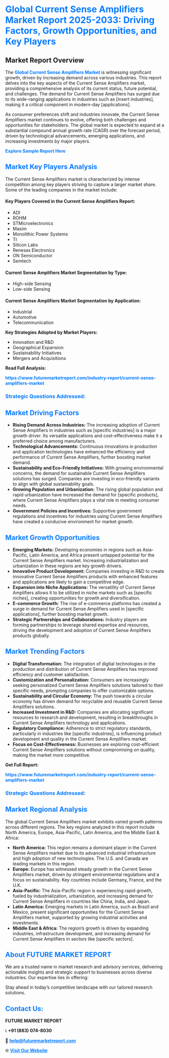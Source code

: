 <h1 style="color: #007BFF;">Global Current Sense Amplifiers Market Report 2025-2033: Driving Factors, Growth Opportunities, and Key Players</h1>

<section id="overview">
<h2>Market Report Overview</h2>
<p>The <a href="https://www.futuremarketreport.com/industry-report/current-sense-amplifiers-market" style="color: #007BFF; text-decoration: none;"><strong>Global Current Sense Amplifiers Market</strong></a> is witnessing significant growth, driven by increasing demand across various industries. This report delves into the key aspects of the Current Sense Amplifiers market, providing a comprehensive analysis of its current status, future potential, and challenges. The demand for Current Sense Amplifiers has surged due to its wide-ranging applications in industries such as [insert industries], making it a critical component in modern-day [applications].</p>
<p>As consumer preferences shift and industries innovate, the Current Sense Amplifiers market continues to evolve, offering both challenges and opportunities for stakeholders. The global market is expected to expand at a substantial compound annual growth rate (CAGR) over the forecast period, driven by technological advancements, emerging applications, and increasing investments by major players.</p>
</section>

<section id="overview">
<p><a href="https://www.futuremarketreport.com/request-sample/reportId=76846" style="color: #007BFF; text-decoration: none;"><strong>Explore Sample Report Here</strong></a></p>
</section>

<section id="key-players">
<h2 style="color: #007BFF;">Market Key Players Analysis</h2>
<p>The Current Sense Amplifiers market is characterized by intense competition among key players striving to capture a larger market share. Some of the leading companies in the market include:</p>
<h4>Key Players Covered in the Current Sense Amplifiers Report:</h4>
<ul><li>ADI</li><li>ROHM</li><li>STMicroelectronics</li><li>Maxim</li><li>Monolithic Power Systems</li><li>TI</li><li>Silicon Labs</li><li>Renesas Electronics</li><li>ON Semiconductor</li><li>Semtech</li></ul>
<h4>Current Sense Amplifiers Market Segmentation by Type:</h4>
<ul><li>High-side Sensing</li><li>Low-side Sensing</li></ul>

<h4>Current Sense Amplifiers Market Segmentation by Application:</h4>
<ul><li>Industrial</li><li>Automotive</li><li>Telecommunication</li></ul>
<p><strong>Key Strategies Adopted by Market Players:</strong></p>
<ul>
<li>Innovation and R&D</li>
<li>Geographical Expansion</li>
<li>Sustainability Initiatives</li>
<li>Mergers and Acquisitions</li>
</ul>
</section>

<section>
<p><strong>Read Full Analysis: </strong></p><a href="https://www.futuremarketreport.com/industry-report/current-sense-amplifiers-market" style="color: #007BFF; text-decoration: none;"><strong>https://www.futuremarketreport.com/industry-report/current-sense-amplifiers-market</strong></a>
<h3 style="color: #007BFF;">Strategic Questions Addressed:</h3>
</section>

<section id="driving-factors">
<h2 style="color: #007BFF;">Market Driving Factors</h2>
<ul>
<li><strong>Rising Demand Across Industries:</strong> The increasing adoption of Current Sense Amplifiers in industries such as [specific industries] is a major growth driver. Its versatile applications and cost-effectiveness make it a preferred choice among manufacturers.</li>
<li><strong>Technological Advancements:</strong> Continuous innovations in production and application technologies have enhanced the efficiency and performance of Current Sense Amplifiers, further boosting market demand.</li>
<li><strong>Sustainability and Eco-Friendly Initiatives:</strong> With growing environmental concerns, the demand for sustainable Current Sense Amplifiers solutions has surged. Companies are investing in eco-friendly variants to align with global sustainability goals.</li>
<li><strong>Growing Population and Urbanization:</strong> The rising global population and rapid urbanization have increased the demand for [specific products], where Current Sense Amplifiers plays a vital role in meeting consumer needs.</li>
<li><strong>Government Policies and Incentives:</strong> Supportive government regulations and incentives for industries using Current Sense Amplifiers have created a conducive environment for market growth.</li>
</ul>
</section>

<section id="growth-opportunities">
<h2 style="color: #007BFF;">Market Growth Opportunities</h2>
<ul>
<li><strong>Emerging Markets:</strong> Developing economies in regions such as Asia-Pacific, Latin America, and Africa present untapped potential for the Current Sense Amplifiers market. Increasing industrialization and urbanization in these regions are key growth drivers.</li>
<li><strong>Innovative Product Development:</strong> Companies investing in R&D to create innovative Current Sense Amplifiers products with enhanced features and applications are likely to gain a competitive edge.</li>
<li><strong>Expansion into Niche Applications:</strong> The versatility of Current Sense Amplifiers allows it to be utilized in niche markets such as [specific niches], creating opportunities for growth and diversification.</li>
<li><strong>E-commerce Growth:</strong> The rise of e-commerce platforms has created a surge in demand for Current Sense Amplifiers used in [specific applications], further boosting market growth.</li>
<li><strong>Strategic Partnerships and Collaborations:</strong> Industry players are forming partnerships to leverage shared expertise and resources, driving the development and adoption of Current Sense Amplifiers products globally.</li>
</ul>
</section>

<section id="trending-factors">
<h2 style="color: #007BFF;">Market Trending Factors</h2>
<ul>
<li><strong>Digital Transformation:</strong> The integration of digital technologies in the production and distribution of Current Sense Amplifiers has improved efficiency and customer satisfaction.</li>
<li><strong>Customization and Personalization:</strong> Consumers are increasingly seeking personalized Current Sense Amplifiers solutions tailored to their specific needs, prompting companies to offer customizable options.</li>
<li><strong>Sustainability and Circular Economy:</strong> The push towards a circular economy has driven demand for recyclable and reusable Current Sense Amplifiers solutions.</li>
<li><strong>Increased Investment in R&D:</strong> Companies are allocating significant resources to research and development, resulting in breakthroughs in Current Sense Amplifiers technology and applications.</li>
<li><strong>Regulatory Compliance:</strong> Adherence to strict regulatory standards, particularly in industries like [specific industries], is influencing product development and quality in the Current Sense Amplifiers market.</li>
<li><strong>Focus on Cost-Effectiveness:</strong> Businesses are exploring cost-efficient Current Sense Amplifiers solutions without compromising on quality, making the market more competitive.</li>
</ul>
</section>

<section>
<p><strong>Get Full Report: </strong></p><a href="https://www.futuremarketreport.com/industry-report/current-sense-amplifiers-market" style="color: #007BFF; text-decoration: none;"><strong>https://www.futuremarketreport.com/industry-report/current-sense-amplifiers-market</strong></a>
<h3 style="color: #007BFF;">Strategic Questions Addressed:</h3>
</section>


<section id="regional-analysis">
<h2 style="color: #007BFF;">Market Regional Analysis</h2>
<p>The global Current Sense Amplifiers market exhibits varied growth patterns across different regions. The key regions analyzed in this report include North America, Europe, Asia-Pacific, Latin America, and the Middle East & Africa:</p>
<ul>
<li><strong>North America:</strong> This region remains a dominant player in the Current Sense Amplifiers market due to its advanced industrial infrastructure and high adoption of new technologies. The U.S. and Canada are leading markets in this region.</li>
<li><strong>Europe:</strong> Europe has witnessed steady growth in the Current Sense Amplifiers market, driven by stringent environmental regulations and a focus on sustainability. Key countries include Germany, France, and the U.K.</li>
<li><strong>Asia-Pacific:</strong> The Asia-Pacific region is experiencing rapid growth, fueled by industrialization, urbanization, and increasing demand for Current Sense Amplifiers in countries like China, India, and Japan.</li>
<li><strong>Latin America:</strong> Emerging markets in Latin America, such as Brazil and Mexico, present significant opportunities for the Current Sense Amplifiers market, supported by growing industrial activities and investments.</li>
<li><strong>Middle East & Africa:</strong> The region’s growth is driven by expanding industries, infrastructure development, and increasing demand for Current Sense Amplifiers in sectors like [specific sectors].</li>
</ul>
</section>

<footer>
<h2 style="color: #007BFF;">About FUTURE MARKET REPORT</h2>
<p>We are a trusted name in market research and advisory services, delivering actionable insights and strategic support to businesses across diverse industries. Our expertise lies in offering:</p>

<p>Stay ahead in today’s competitive landscape with our tailored research solutions.</p>

<h2 style="color: #007BFF;">Contact Us:</h2>
<p><strong>FUTURE MARKET REPORT</strong></p>
<p>📞 <strong>+91 (883) 074-8030</strong></p>
<p>📧 <strong><a href="mailto:help@futuremarketreport.com" style="color: #007BFF;">help@futuremarketreport.com</a></strong></p>
<p>🌐 <strong><a href="https://www.futuremarketreport.com/" style="color: #007BFF;">Visit Our Website</a></strong></p>
</footer>